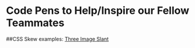 # Code Pens to Help/Inspire our Fellow Teammates

##CSS Skew examples:
[Three Image Slant](http://codepen.io/amydecat/pen/KapqYE)
